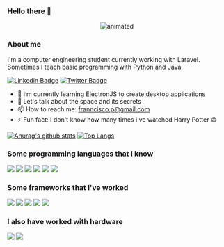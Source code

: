 ### Hello there 👋
<p align="center">
  <img src="https://media.giphy.com/media/xTiIzJSKB4l7xTouE8/giphy.gif" alt="animated" />
</p>

### About me

I'm a computer engineering student currently working with Laravel. Sometimes I teach basic programming with Python and Java. 

[![Linkedin Badge](https://img.shields.io/badge/-LinkedIn-blue?style=flat-square&logo=Linkedin&logoColor=white&link=https://www.linkedin.com/in/franciscotis//)](https://www.linkedin.com/in/franciscotis//)
[![Twitter Badge](https://img.shields.io/badge/-Twitter-1ca0f1?style=flat-square&labelColor=1ca0f1&logo=twitter&logoColor=white&link=https://twitter.com/franciscotis)](https://twitter.com/franciscotis)


- 🌱 I’m currently learning ElectronJS to create desktop applications
- 💬 Let's talk about the space and its secrets
- 📫 How to reach me: franncisco.p@gmail.com
- ⚡ Fun fact: I don't know how many times i've watched Harry Potter 😅

[![Anurag's github stats](https://github-readme-stats.vercel.app/api?username=franciscotis)](https://github.com/anuraghazra/github-readme-stats)
[![Top Langs](https://github-readme-stats.vercel.app/api/top-langs/?username=franciscotis&layout=compact)](https://github.com/anuraghazra/github-readme-stats)

### Some programming languages that I know

![](https://img.shields.io/badge/javascript%20-%23323330.svg?&style=for-the-badge&logo=javascript&logoColor=%23F7DF1E)
![](https://img.shields.io/badge/python%20-%2314354C.svg?&style=for-the-badge&logo=python&logoColor=white)
![](https://img.shields.io/badge/c%20-%2300599C.svg?&style=for-the-badge&logo=c&logoColor=white)
![](https://img.shields.io/badge/java-%23ED8B00.svg?&style=for-the-badge&logo=java&logoColor=white)
![](https://img.shields.io/badge/php-%23777BB4.svg?&style=for-the-badge&logo=php&logoColor=white)
![](https://img.shields.io/badge/ruby-%23CC342D.svg?&style=for-the-badge&logo=ruby&logoColor=white)

### Some frameworks that I've worked

![](https://img.shields.io/badge/express.js%20-%23404d59.svg?&style=for-the-badge)
![](https://img.shields.io/badge/jquery%20-%230769AD.svg?&style=for-the-badge&logo=jquery&logoColor=white)
![](https://img.shields.io/badge/rails%20-%23CC0000.svg?&style=for-the-badge&logo=ruby-on-rails&logoColor=white)
![](https://img.shields.io/badge/laravel%20-%23FF2D20.svg?&style=for-the-badge&logo=laravel&logoColor=white)
![](https://img.shields.io/badge/flask%20-%23000.svg?&style=for-the-badge&logo=flask&logoColor=white)

### I also have worked with hardware
![](https://img.shields.io/badge/-Arduino-00979D?style=for-the-badge&logo=Arduino&logoColor=white)
![](https://img.shields.io/badge/-FPGA-127A6D?style=for-the-badge&logo=FPGA&logoColor=white)



